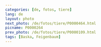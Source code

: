 ```yaml
---
categories: [de, fotos, tiere]
lang: de
layout: photo
next_photo: /de/fotos/tiere/P0000464.html
picname: P0000264
prev_photo: /de/fotos/tiere/P0000109.html
tags: [Baska, Feigenbaum]
---
```

